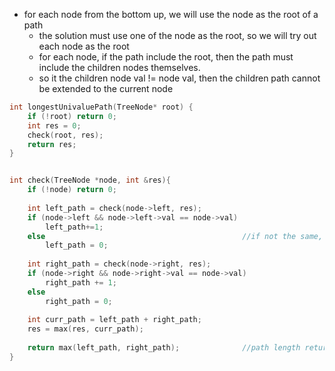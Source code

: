 - for each node from the bottom up, we will use the node as the root of a path
    - the solution must use one of the node as the root, so we will try out each node as the root
    - for each node, if the path include the root, then the path must include the children nodes themselves. 
    - so it the children node val != node val, then the children path cannot be extended to the current node

```cpp
int longestUnivaluePath(TreeNode* root) {
    if (!root) return 0;
    int res = 0;
    check(root, res);
    return res;
}


int check(TreeNode *node, int &res){
    if (!node) return 0; 
    
    int left_path = check(node->left, res);
    if (node->left && node->left->val == node->val)
        left_path+=1;
    else                                            //if not the same, then the path so far is thrown away
        left_path = 0;
    
    int right_path = check(node->right, res);
    if (node->right && node->right->val == node->val)
        right_path += 1;
    else
        right_path = 0;
    
    int curr_path = left_path + right_path; 
    res = max(res, curr_path);
    
    return max(left_path, right_path);              //path length returned must include the current node 
}
```
